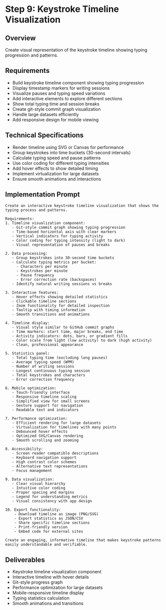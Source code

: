 # Step 9: Keystroke Timeline Visualization

## Overview
Create visual representation of the keystroke timeline showing typing progression and patterns.

## Requirements
- Build keystroke timeline component showing typing progression
- Display timestamp markers for writing sessions
- Visualize pauses and typing speed variations
- Add interactive elements to explore different sections
- Show total typing time and session breaks
- Create git-style commit graph visualization
- Handle large datasets efficiently
- Add responsive design for mobile viewing

## Technical Specifications
- Render timeline using SVG or Canvas for performance
- Group keystrokes into time buckets (30-second intervals)
- Calculate typing speed and pause patterns
- Use color coding for different typing intensities
- Add hover effects to show detailed timing
- Implement virtualization for large datasets
- Ensure smooth animations and interactions

## Implementation Prompt

```
Create an interactive keystroke timeline visualization that shows the typing process and patterns.

Requirements:
1. Timeline visualization component:
   - Git-style commit graph showing typing progression
   - Time-based horizontal axis with clear markers
   - Vertical indicators for typing activity
   - Color coding for typing intensity (light to dark)
   - Visual representation of pauses and breaks

2. Data processing:
   - Group keystrokes into 30-second time buckets
   - Calculate typing metrics per bucket:
     - Characters per minute
     - Keystrokes per minute
     - Pause frequency
     - Error correction rate (backspaces)
   - Identify natural writing sessions vs breaks

3. Interactive features:
   - Hover effects showing detailed statistics
   - Clickable timeline sections
   - Zoom functionality for detailed inspection
   - Tooltip with timing information
   - Smooth transitions and animations

4. Timeline display:
   - Visual style similar to GitHub commit graphs
   - Time markers: start time, major breaks, end time
   - Activity indicators: dots, bars, or gradient fills
   - Color scale from light (low activity) to dark (high activity)
   - Clean, professional appearance

5. Statistics panel:
   - Total typing time (excluding long pauses)
   - Average typing speed (WPM)
   - Number of writing sessions
   - Longest continuous typing session
   - Total keystrokes and characters
   - Error correction frequency

6. Mobile optimization:
   - Touch-friendly interface
   - Responsive timeline scaling
   - Simplified view for small screens
   - Gesture support for navigation
   - Readable text and indicators

7. Performance optimization:
   - Efficient rendering for large datasets
   - Virtualization for timelines with many points
   - Debounced hover effects
   - Optimized SVG/Canvas rendering
   - Smooth scrolling and zooming

8. Accessibility:
   - Screen reader compatible descriptions
   - Keyboard navigation support
   - High contrast color schemes
   - Alternative text representations
   - Focus management

9. Data visualization:
   - Clear visual hierarchy
   - Intuitive color coding
   - Proper spacing and margins
   - Legend for understanding metrics
   - Visual consistency with app design

10. Export functionality:
    - Download timeline as image (PNG/SVG)
    - Export statistics as JSON/CSV
    - Share specific timeline sections
    - Print-friendly version
    - Embed code for external sites

Create an engaging, informative timeline that makes keystroke patterns easily understandable and verifiable.
```

## Deliverables
- Keystroke timeline visualization component
- Interactive timeline with hover details
- Git-style progress graph
- Performance optimization for large datasets
- Mobile-responsive timeline display
- Typing statistics calculation
- Smooth animations and transitions